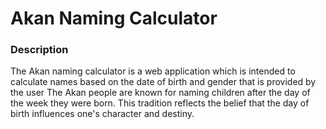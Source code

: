 <h1> Akan Naming Calculator</h1>
<h3>Description</h3>
The Akan naming calculator is a web application which is intended to calculate names based on the 
date of birth and gender that is provided by the user
The Akan people are known for naming children after the day of the week they were born. 
This tradition reflects the belief that the day of birth influences one's character and destiny.

